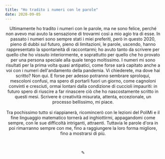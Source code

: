 ```yaml
---
title: "Ho tradito i numeri con le parole"
date: 2020-09-05
---
```

<div align="center">
Ultimamente ho tradito i numeri con le parole, ma ne sono felice, perché non avevo mai avuto la sensazione di trovarmi così a mio agio tra di esse. In passato i numeri sono sempre stati i miei preferiti, però in questo 2020, pieno di dubbi sul futuro, pieno di limitazioni, le parole, uscendo, hanno rappresentato la spontaneità di raccontarmi; ho avuto tanto da scrivere per quello che ho vissuto interiormente, e soprattutto per quello che ho provato per una persona speciale alla quale tengo moltissimo. I numeri mi sono risultati per la prima volta quasi antipatici, come forse sarà capitato anche a voi con i numeri dell'andamento della pandemia. Vi chiederete, ma dove hai scritto? Non qui. E forse per adesso potranno sembrare sproloqui, mescoloni confusi, ma spero di portarli fuori un giorno, come cagnoloni convinti e cresciuti, ormai lontani dalla condizione di cuccioli impauriti: in futuro spero di riuscire a far rinascere ciò che ho nascostamente scritto in questi mesi. Scrivere è creatività misurata, attenta, eccezionale, un processo bellissimo, mi piace.
</div>
&nbsp;

<div align="center">
Tra pochissimo tutto si riappianerà, ricomincerò con le lezioni del PoliMi e il fine linguaggio matematico tornerà ad inghiottirmi, appagandomi come sempre, con le sue difficoltà intriganti, attraenti. Tuttavia le parole d'ora in poi rimarranno sempre con me, fino a raggiungere la loro forma migliore, fino a mostrarsi di più.
</div>

&nbsp;

<div align="center">
  ✎
  </div>
